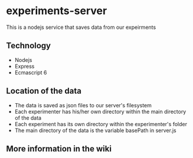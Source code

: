# experiments-server
This is a nodejs service that saves data from our expeirments

## Technology

- Nodejs
- Express
- Ecmascript 6

## Location of the data
- The data is saved as json files to our server's filesystem
- Each experimenter has his/her own directory within the main directory of the data
- Each experiment has its own directory within the experimenter's folder
- The main directory of the data is the variable basePath in server.js

## More information in the wiki
